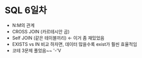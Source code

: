 # SQL 6일차
- N:M의 관계
- CROSS JOIN (카르테시안 곱)
- Self JOIN (같은 테이블끼리) <- 이거 좀 재밌었음
- EXISTS vs IN 비교 하자면, 데이터 많을수록 exist가 훨씬 효율적임
- 코테 3문제 풀었음~~ '-'V